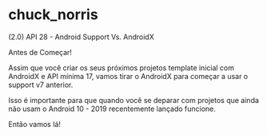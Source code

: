 # chuck_norris

(2.0) API 28 - Android Support Vs. AndroidX

Antes de Começar!

Assim que você criar os seus próximos projetos template inicial com AndroidX e API mínima 17, vamos tirar o AndroidX para começar a usar o support v7 anterior.

Isso é importante para que quando você se deparar com projetos que ainda não usam o Android 10 - 2019 recentemente lançado funcione.

Então vamos lá! 
